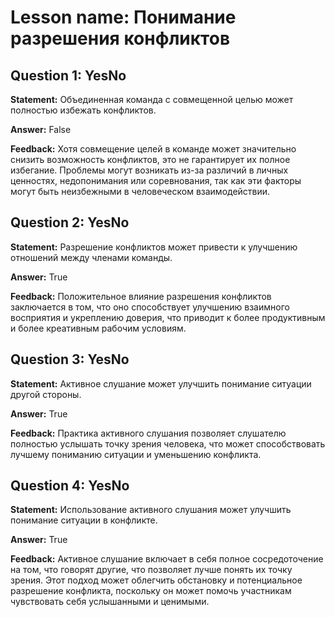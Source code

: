 # Lesson name: Понимание разрешения конфликтов

## Question 1: YesNo

**Statement:** Объединенная команда с совмещенной целью может полностью избежать конфликтов.

**Answer:** False

**Feedback:**
Хотя совмещение целей в команде может значительно снизить возможность конфликтов, это не гарантирует их полное избегание. Проблемы могут возникать из-за различий в личных ценностях, недопонимания или соревнования, так как эти факторы могут быть неизбежными в человеческом взаимодействии.


## Question 2: YesNo

**Statement:** Разрешение конфликтов может привести к улучшению отношений между членами команды.

**Answer:** True

**Feedback:**
Положительное влияние разрешения конфликтов заключается в том, что оно способствует улучшению взаимного восприятия и укреплению доверия, что приводит к более продуктивным и более креативным рабочим условиям.


## Question 3: YesNo

**Statement:** Активное слушание может улучшить понимание ситуации другой стороны.

**Answer:** True

**Feedback:**
Практика активного слушания позволяет слушателю полностью услышать точку зрения человека, что может способствовать лучшему пониманию ситуации и уменьшению конфликта.


## Question 4: YesNo

**Statement:** Использование активного слушания может улучшить понимание ситуации в конфликте.

**Answer:** True

**Feedback:**
Активное слушание включает в себя полное сосредоточение на том, что говорят другие, что позволяет лучше понять их точку зрения. Этот подход может облегчить обстановку и потенциальное разрешение конфликта, поскольку он может помочь участникам чувствовать себя услышанными и ценимыми.

